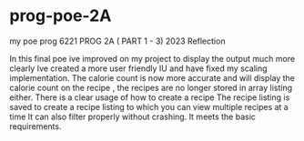 # prog-poe-2A
my poe prog 6221 PROG 2A ( PART 1 - 3) 2023
Reflection

In this final poe ive improved on my project to display the output much more clearly
Ive created a more user friendly IU and have fixed my scaling implementation. The calorie count is now more accurate and will display the calorie count on the recipe , the recipes are no longer stored in array listing either.
There is a clear usage of how to create a recipe
The recipe listing is saved to create a recipe listing to which you can view multiple recipes at a time
It can also filter properly without crashing. It meets the basic requirements.
